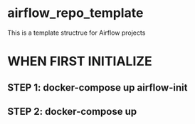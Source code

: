 # airflow_repo_template
 This is a template structrue for Airflow projects


# WHEN FIRST INITIALIZE
## STEP 1: docker-compose up airflow-init
## STEP 2: docker-compose up

